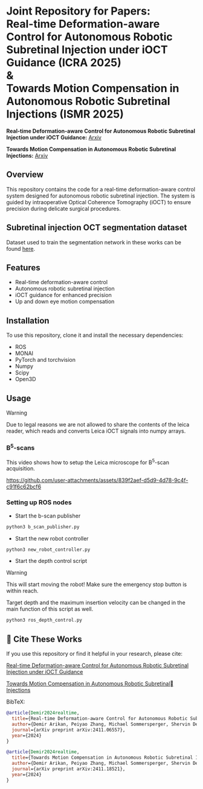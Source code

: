 # Joint Repository for Papers: <br> Real-time Deformation-aware Control for Autonomous Robotic Subretinal Injection under iOCT Guidance (ICRA 2025) <br> & <br> Towards Motion Compensation in Autonomous Robotic Subretinal Injections (ISMR 2025)


**Real-time Deformation-aware Control for Autonomous Robotic Subretinal Injection under iOCT Guidance:** [Arxiv](https://arxiv.org/abs/2411.06557) 

**Towards Motion Compensation in Autonomous Robotic Subretinal Injections:** [Arxiv](https://arxiv.org/abs/2411.18521) 


## Overview 
This repository contains the code for a real-time deformation-aware control system designed for autonomous robotic subretinal injection. The system is guided by intraoperative Optical Coherence Tomography (iOCT) to ensure precision during delicate surgical procedures.

## Subretinal injection OCT segmentation dataset
Dataset used to train the segmentation network in these works can be found [here](https://github.com/demirarikan/subretinal-injection-oct-dataset).

## Features
- Real-time deformation-aware control
- Autonomous robotic subretinal injection
- iOCT guidance for enhanced precision
- Up and down eye motion compensation

## Installation
To use this repository, clone it and install the necessary dependencies:
- ROS
- MONAI
- PyTorch and torchvision
- Numpy
- Scipy
- Open3D

## Usage
>[!WARNING]
>Due to legal reasons we are not allowed to share the contents of the leica reader, which reads and converts Leica iOCT signals into numpy arrays.

### B<sup>5</sup>-scans
This video shows how to setup the Leica microscope for B<sup>5</sup>-scan acquisition.

https://github.com/user-attachments/assets/839f2aef-d5d9-4d78-9c4f-c91f6c62bcf6

### Setting up ROS nodes

- Start the b-scan publisher
```python
python3 b_scan_publisher.py
```
- Start the new robot controller
```python
python3 new_robot_controller.py
```
- Start the depth control script
  
>[!WARNING]
>This will start moving the robot! Make sure the emergency stop button is within reach.

Target depth and the maximum insertion velocity can be changed in the main function of this script as well. 
```python
python3 ros_depth_control.py
```

## 📄 Cite These Works

If you use this repository or find it helpful in your research, please cite:

[Real-time Deformation-aware Control for Autonomous Robotic Subretinal Injection under iOCT Guidance](https://arxiv.org/abs/2411.06557)

[Towards Motion Compensation in Autonomous Robotic Subretinal Injections](https://arxiv.org/abs/2411.18521)

BibTeX:
```bibtex
@article{Demir2024realtime,
  title={Real-time Deformation-aware Control for Autonomous Robotic Subretinal Injection under iOCT Guidance},
  author={Demir Arikan, Peiyao Zhang, Michael Sommersperger, Shervin Dehghani, Mojtaba Esfandiari, Russel H. Taylor, M. Ali Nasseri, Peter Gehlbach, Nassir Navab, Iulian Iordachita},
  journal={arXiv preprint arXiv:2411.06557},
  year={2024}
}

@article{Demir2024realtime,
  title={Towards Motion Compensation in Autonomous Robotic Subretinal Injections},
  author={Demir Arikan, Peiyao Zhang, Michael Sommersperger, Shervin Dehghani, Mojtaba Esfandiari, Russel H. Taylor, M. Ali Nasseri, Peter Gehlbach, Nassir Navab, Iulian Iordachita},
  journal={arXiv preprint arXiv:2411.18521},
  year={2024}
}
```
